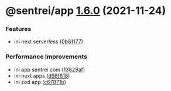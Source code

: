 # @sentrei/app [1.6.0](https://github.com/sentrei/sentrei/compare/@sentrei/app@1.5.3...@sentrei/app@1.6.0) (2021-11-24)

### Features

- ini next serverless ([0b81177](https://github.com/sentrei/sentrei/commit/0b81177672b8860c276021160018de4fc1896714))

### Performance Improvements

- ini app sentrei com ([13829af](https://github.com/sentrei/sentrei/commit/13829af431926ee2e59cb7860110ea2f80ef3148))
- ini next apps ([d98f818](https://github.com/sentrei/sentrei/commit/d98f81880286b382919f31e31faad64164a10fde))
- ini zod app ([c67871b](https://github.com/sentrei/sentrei/commit/c67871beb6e41836eefdd442af9291fc517b3bb4))
